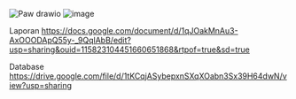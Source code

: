 ![Paw drawio](https://github.com/user-attachments/assets/05e5ddd1-ef66-4bbe-b374-bfdac31a59d6)
![image](https://github.com/user-attachments/assets/ad5f6b68-9cc3-4fef-b0b9-75d1bf3dd41c)

Laporan
https://docs.google.com/document/d/1qJOakMnAu3-AxOOODApQ55y-_9QqlAbB/edit?usp=sharing&ouid=115823104451660651868&rtpof=true&sd=true

Database
https://drive.google.com/file/d/1tKCqjASybepxnSXqXOabn3Sx39H64dwN/view?usp=sharing
